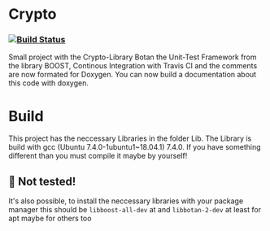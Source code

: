 
# Crypto   
### [![Build Status](https://travis-ci.com/SySx-Dragonfire/Crypto.svg?branch=master)](https://travis-ci.com/SySx-Dragonfire/Crypto)

Small project with the Crypto-Library Botan the Unit-Test Framework from the library BOOST, Continous Integration with Travis CI and the comments are now formated for Doxygen. You can now build a documentation about this code with doxygen. 

# Build 
This project has the neccessary Libraries in the folder Lib. The Library is build with gcc (Ubuntu 7.4.0-1ubuntu1~18.04.1) 7.4.0.
If you have something different than you must compile it maybe by yourself! 
## &#x1F534; Not tested!
It's also possible, to install the neccessary libraries with your package manager this should be `libboost-all-dev` at and `libbotan-2-dev`  at least for apt maybe for others too


